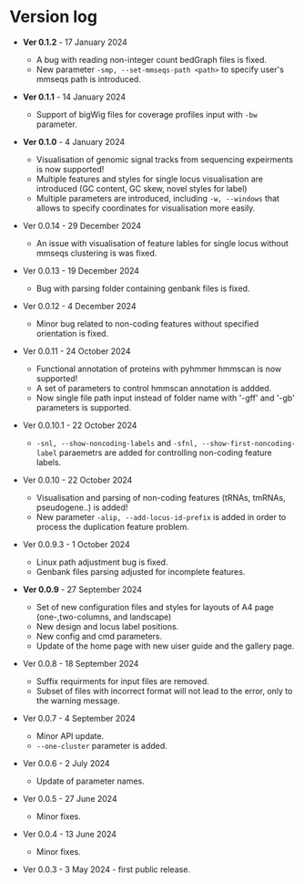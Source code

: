# Version log

* **Ver 0.1.2** - 17 January 2024
	- A bug with reading non-integer count bedGraph files is fixed.
	- New parameter `-smp, --set-mmseqs-path <path>` to specify user's mmseqs path is introduced.

* **Ver 0.1.1** - 14 January 2024
	- Support of bigWig files for coverage profiles input with `-bw` parameter.

* **Ver 0.1.0** - 4 January 2024
	- Visualisation of genomic signal tracks from sequencing expeirments is now supported!
	- Multiple features and styles for single locus visualisation are introduced (GC content, GC skew, novel styles for label)
	- Multiple parameters are introduced, including `-w, --windows` that allows to specify coordinates for visualisation more easily.

* Ver 0.0.14 - 29 December 2024
	- An issue with visualisation of feature lables for single locus without mmseqs clustering is was fixed. 

* Ver 0.0.13 - 19 December 2024
	- Bug with parsing folder containing genbank files is fixed.

* Ver 0.0.12 - 4 December 2024
	- Minor bug related to non-coding features without specified orientation is fixed.

* Ver 0.0.11 - 24 October 2024
	- Functional annotation of proteins with pyhmmer hmmscan is now supported!
	- A set of parameters to control hmmscan annotation is addded. 
	- Now single file path input instead of folder name with '-gff' and '-gb' parameters is supported.

* Ver 0.0.10.1 - 22 October 2024
	- `-snl, --show-noncoding-labels` and `-sfnl, --show-first-noncoding-label` paraemetrs are added for controlling non-coding feature labels.

* Ver 0.0.10 - 22 October 2024
	- Visualisation and parsing of non-coding features (tRNAs, tmRNAs, pseudogene..) is added!
	- New parameter `-alip, --add-locus-id-prefix` is added in order to process the duplication feature problem.

* Ver 0.0.9.3 - 1 October 2024 
	- Linux path adjustment bug is fixed.
	- Genbank files parsing adjusted for incomplete features.

* **Ver 0.0.9** - 27 September 2024 
	- Set of new configuration files and styles for layouts of A4 page (one-,two-columns, and landscape)
	- New design and locus label positions.
	- New config and cmd parameters.
	- Update of the home page with new uiser guide and the gallery page.

* Ver 0.0.8 - 18 September 2024 
	- Suffix requirments for input files are removed.
	- Subset of files with incorrect format will not lead to the error, only to the warning message.

* Ver 0.0.7 - 4 September 2024 
	-  Minor API update. 
	- `--one-cluster` parameter is added.

* Ver 0.0.6 - 2 July 2024 
	-  Update of parameter names.

* Ver 0.0.5 - 27 June 2024 
	-  Minor fixes.

* Ver 0.0.4 - 13 June 2024 
	-  Minor fixes.

* Ver 0.0.3 - 3 May 2024 - first public release. 
